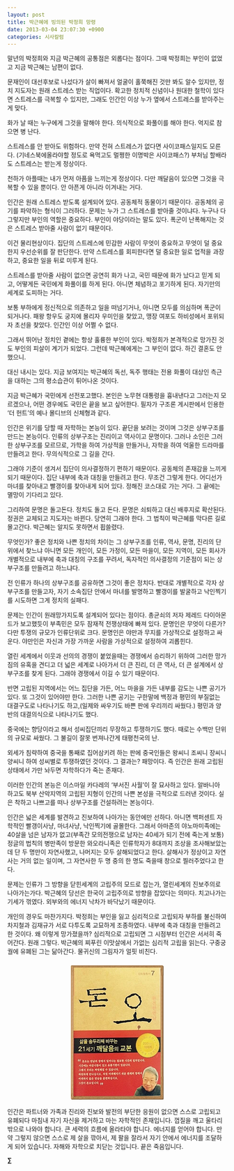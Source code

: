 ```yaml
---
layout: post
title: 박근혜에 빙의된 박정희 망령
date: 2013-03-04 23:07:30 +0900
categories: 시사칼럼
---
```

말년의 박정희와 지금 박근혜의 공통점은 외롭다는 점이다. 그때 박정희는 부인이 없었고 지금 박근혜는 남편이 없다. 


  


문재인이 대선후보로 나섰다가 살이 빠져서 얼굴이 홀쭉해진 것만 봐도 알수 있지만, 정치 지도자는 원래 스트레스 받는 직업이다. 확고한 정치적 신념이나 원대한 철학이 있다면 스트레스를 극복할 수 있지만, 그래도 인간인 이상 누가 옆에서 스트레스를 받아주는게 맞다. 


  


화가 날 때는 누구에게 그것을 말해야 한다. 의식적으로 화풀이를 해야 한다. 억지로 참으면 병 난다. 


  


스트레스를 안 받아도 위험하다. 만약 전혀 스트레스가 없다면 사이코패스일지도 모른다. (기네스북에올라야할 정도로 욕먹고도 멀쩡한 이명박은 사이코패스?) 부처님 할배라도 스트레스는 받는게 정상이다. 



천하가 아플때는 내가 먼저 아픔을 느끼는게 정상이다. 다만 깨달음이 있으면 그것을 극복할 수 있을 뿐이다. 안 아픈게 아니라 이겨내는 거다. 


  


인간은 원래 스트레스 받도록 설계되어 있다. 공동체적 동물이기 때문이다. 공동체의 공기를 파악하는 형식이 그러하다. 문제는 누가 그 스트레스를 받아줄 것이냐다. 누구나 다 그렇지만 부인의 역할은 중요하다. 부인이 야당이라는 말도 있다. 폭군이 난폭해지는 것은 스트레스 받아줄 사람이 없기 때문이다. 


  


이건 물리현상이다. 집단의 스트레스에 민감한 사람이 무엇이 중요하고 무엇이 덜 중요한지 우선순위를 잘 판단한다. 만약 스트레스를 회피한다면 덜 중요한 일로 업적을 과장하고, 중요한 일을 뒤로 미루게 된다. 


  


스트레스를 받아줄 사람이 없으면 공연히 화가 나고, 국민 때문에 화가 났다고 믿게 되고, 어떻게든 국민에게 화풀이를 하게 된다. 아니면 체념하고 포기하게 된다. 자기만의 세계로 도피하는 거다.


  


보통 부하에게 정신적으로 의존하고 일을 떠넘기거나, 아니면 모두를 의심하며 폭군이 되거나다. 패왕 항우도 궁지에 몰리자 우미인을 찾았고, 맹장 여포도 하비성에서 포위되자 초선을 찾았다. 인간인 이상 어쩔 수 없다. 


  


그래서 뛰어난 정치인 곁에는 항상 훌륭한 부인이 있다. 박정희가 본격적으로 망가진 것도 부인의 피살이 계기가 되었다. 그런데 박근혜에게는 그 부인이 없다. 하긴 결혼도 안 했으니. 


  


대신 내시는 있다. 지금 보여지는 박근혜의 독선, 독주 행태는 전용 화풀이 대상인 측근을 대하는 그의 평소습관이 튀어나온 것이다. 


  


지금 박근혜가 국민에게 선전포고했다. 본인은 노무현 대통령을 흉내낸다고 그러는지 모르겠으나, 어떤 경우에도 국민은 끝을 보고 싶어한다. 필자가 구조론 게시판에서 인용한 ‘더 헌트’의 예나 몰디브의 신체형과 같다. 


  


인간은 위기를 당할 때 자학하는 본능이 있다. 끝단을 보려는 것이며 그것은 상부구조를 만드는 본능이다. 인류의 상부구조는 진리이고 역사이고 문명이다. 그러나 소인은 그러한 상부구조를 모르므로, 가학을 하여 가상적을 만들거나, 자학을 하여 억울한 드라마를 만들려고 한다. 무의식적으로 그 길을 간다. 


  


그래야 기준이 생겨서 집단이 의사결정하기 편하기 때문이다. 공동체의 존재감을 느끼게 되기 때문이다. 집단 내부에 축과 대칭을 만들려고 한다. 무조건 그렇게 한다. 어디선가 마녀를 찾아내고 빨갱이를 찾아내게 되어 있다. 정해진 코스대로 가는 거다. 그 끝에는 멸망이 기다리고 있다. 


  


그리하여 문명은 돌고돈다. 정치도 돌고 돈다. 문명은 쇠퇴하고 대신 배후지로 확산된다. 정권은 교체되고 지도자는 바뀐다. 당연히 그래야 한다. 그 법칙이 박근혜를 막다른 길로 몰고간다. 박근혜는 알지도 못하면서 휩쓸렸다. 


  


무엇인가? 좋은 정치와 나쁜 정치의 차이는 그 상부구조를 인류, 역사, 문명, 진리의 단위에서 찾느냐 아니면 모든 개인이, 모든 가정이, 모든 마을이, 모든 지역이, 모든 회사가 개별적으로 내부에 축과 대칭의 구조를 꾸려서, 독자적인 의사결정의 기준점이 되는 상부구조를 만들려고 하느냐다. 


  


전 인류가 하나의 상부구조를 공유하면 그것이 좋은 정치다. 반대로 개별적으로 각자 상부구조를 만들고자, 자기 소속집단 안에서 마녀를 발명하고 빨갱이를 발굴하고 낙인찍기를 시도하면 그게 정치의 실패다. 


  


문제는 인간이 원래망가지도록 설계되어 있다는 점이다. 총균쇠의 저자 제레드 다이아몬드가 보고했듯이 부족민은 모두 잠재적 전쟁상태에 빠져 있다. 문명인은 무엇이 다른가? 다만 투쟁의 규모가 인류단위로 크다. 문명인은 야만과 무지를 가상적으로 설정하고 싸운다. 야만인은 자신과 가장 가까운 사람을 가상적으로 설정하여 괴롭힌다. 


  


열린 세계에서 이웃과 선의의 경쟁이 붙었을때는 경쟁에서 승리하기 위하여 그러한 망가짐의 유혹을 견디고 더 넓은 세계로 나아가서 더 큰 진리, 더 큰 역사, 더 큰 설계에서 상부구조를 찾게 된다. 그래야 경쟁에서 이길 수 있기 때문이다. 


  


반면 고립된 지역에서는 어느 집단을 가든, 어느 마을을 가든 내부를 감도는 나쁜 공기가 있다. 또 그것이 있어야만 한다. 그러한 나쁜 공기는 구한말에 백정과 평민의 부질없는 대결구도로 나타나기도 하고,(일제와 싸우기도 바쁜 판에 우리끼리 싸웠다.) 평민과 양반의 대결의식으로 나타나기도 했다. 



중국에는 향당이라고 해서 성씨집단끼리 무장하고 투쟁하기도 했다. 때로는 수백만 단위의 규모로 싸웠다. 그 불길이 잘못 번져나간게 태평천국의 난. 


  


외세가 침략하여 중국을 통째로 집어삼키려 하는 판에 중국인들은 왕씨니 조씨니 장씨니 양씨니 하여 성씨별로 투쟁하였던 것이다. 그 결과는? 패망이다. 즉 인간은 원래 고립된 상태에서 가만 놔두면 자학하다가 죽는 존재다. 


  


이러한 인간의 본능은 이스마일 카다레의 ‘부서진 사월’이 잘 묘사하고 있다. 알바니아 하고도 북부 산악지역의 고립된 지형이 인간의 나쁜 본성을 극적으로 드러낸 것이다. 실은 착하고 나쁘고를 떠나 상부구조를 건설하려는 본능이다.


  


인간은 넓은 세계를 발견하고 진보하여 나아가는 동안에만 선하다. 아니면 백퍼센트 자학적인 빨갱이사냥, 마녀사냥, 낙인찍기에 골몰한다. 그래서 아마존의 야노마미족에는 40살을 넘은 남자가 없고(부족간 모의전쟁으로 남자는 40세가 되기 전에 죽는게 보통) 정글의 법칙의 병만족이 방문한 와오라니족은 인류학자가 8대까지 조상을 조사해보았는데 단 두 명만이 자연사했고, 나머지는 모두 살해되었다고 한다. 살해사가 정상이고 자연사는 거의 없는 일이며, 그 자연사한 두 명 중의 한 명도 죽을때 창으로 찔러주었다고 한다. 


  


문제는 인류가 그 방향을 닫힌세계의 고립주의 모드로 잡는가, 열린세계의 진보주의로 나아가는가다. 박근혜의 당선은 한국이 고립주의로 방향을 잡았다는 의미다. 치고나가는 기세가 꺾였다. 외부와의 에너지 낙차가 바닥났기 때문이다. 


  


개인의 경우도 마찬가지다. 박정희는 부인을 잃고 심리적으로 고립되자 부하를 불신하여 차지철과 김재규가 서로 다투도록 교묘하게 조종하였다. 내부에 축과 대칭을 만들려고 한 것이다. 왜 이렇게 망가졌을까? 심리적으로 고립되면 그 시점부터 인간은 서서히 죽어간다. 원래 그렇다. 박근혜의 찌푸린 이맛살에서 가없는 심리적 고립을 읽는다. 구중궁궐에 유폐된 그는 닮아간다. 물귀신의 그림자가 얼핏 비친다. 


  




 ###


  




<p align="center">
  <a href="?mid=DonOh"><img alt="345678.jpg" src="files/attach/images/198/727/315/55.JPG" /> <br /></a> 
  
  <p>
  </p>
  
  <p>
    인간은 파트너와 가족과 진리와 진보와 발전의 부단한 응원이 없으면 스스로 고립되고 유폐되다 마침내 자기 자신을 제거하고 마는 자학적인 존재입니다. 껍질을 깨고 울타리 밖으로 나와야 합니다. 큰 세력의 흐름에 올라타야 합니다. 에너지를 얻어야 합니다. 만약 그렇지 않으면 스스로 제 살을 깎아서, 제 팔을 잘라서 자기 안에서 에너지를 조달하게 되어 있습니다. 자해와 자학으로 치닫는 것입니다. 끝은 죽음입니다.
  </p>
  
  <p>
  </p>
  
  <p>
  </p>
  
  <p>
    <b>∑</b> <br /><br />
  </p>
  
  <p>
  </p>
  
  <p>
  </p>
  
  <p>
  </p>
  
  <p>
  </p>
  
  <p>
  </p>
  
  <p>
  </p>
  
  <p>
  </p>
  
  <p>
  </p>
  
  <p>
  </p>
</p>